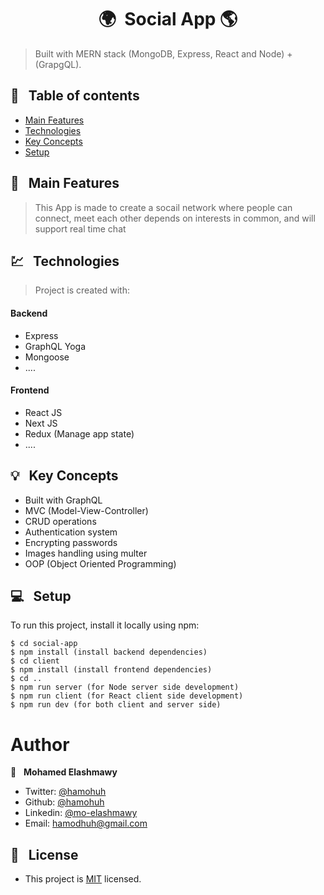 <h1 align="center">  🌍&nbsp; Social App 🌎</h1>

> Built with MERN stack (MongoDB, Express, React and Node) + (GrapgQL).

## 📜 &nbsp; Table of contents

- [Main Features](#--main-features)
- [Technologies](#--technologies)
- [Key Concepts](#--key-concepts)
- [Setup](#--setup)

## 🚩 &nbsp; Main Features

> This App is made to create a socail network where people can connect,
> meet each other depends on interests in common,
> and will support real time chat

## 💹 &nbsp; Technologies

> Project is created with:

#### Backend

- Express
- GraphQL Yoga
- Mongoose
- ....

#### Frontend

- React JS
- Next JS
- Redux (Manage app state)
- ....

## 💡 &nbsp; Key Concepts

- Built with GraphQL
- MVC (Model-View-Controller)
- CRUD operations
- Authentication system
- Encrypting passwords
- Images handling using multer
- OOP (Object Oriented Programming)

## 💻 &nbsp; Setup

To run this project, install it locally using npm:

```
$ cd social-app
$ npm install (install backend dependencies)
$ cd client
$ npm install (install frontend dependencies)
$ cd ..
$ npm run server (for Node server side development)
$ npm run client (for React client side development)
$ npm run dev (for both client and server side)
```

# Author

👤 &nbsp; **Mohamed Elashmawy**

- Twitter: [@hamohuh](https://twitter.com/hamohuh)
- Github: [@hamohuh](https://github.com/hamohuh)
- Linkedin: [@mo-elashmawy](https://www.linkedin.com/in/mo-elashmawy/)
- Email: [hamodhuh@gmail.com](mailto:hamohuh@gmail.com)

## 📝 &nbsp; License

- This project is [MIT](./LICENSE) licensed.

